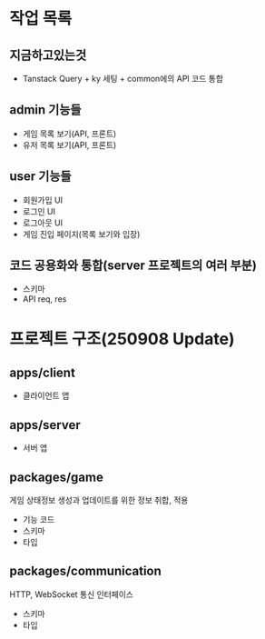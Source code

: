 # 작업 목록

## 지금하고있는것

- Tanstack Query + ky 세팅 + common에의 API 코드 통합

## admin 기능들

- 게임 목록 보기(API, 프론트)
- 유저 목록 보기(API, 프론트)

## user 기능들

- 회원가입 UI
- 로그인 UI
- 로그아웃 UI
- 게임 진입 페이지(목록 보기와 입장)

## 코드 공용화와 통합(server 프로젝트의 여러 부분)

- 스키마
- API req, res

# 프로젝트 구조(250908 Update)

## apps/client

- 클라이언트 앱

## apps/server

- 서버 앱

## packages/game

게임 상태정보 생성과 업데이트를 위한 정보 취합, 적용
 - 기능 코드
 - 스키마
 - 타입

## packages/communication

HTTP, WebSocket 통신 인터페이스
 - 스키마
 - 타입

